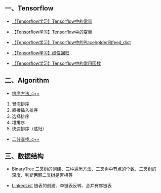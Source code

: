 ## 一、Tensorflow

* [【Tensorflow学习】Tensorflow中的常量](https://github.com/cocokitten/learningNotes/blob/master/tensorflow/%E3%80%90Tensorflow%E5%AD%A6%E4%B9%A0%E3%80%91Tensorflow%E4%B8%AD%E7%9A%84%E5%B8%B8%E9%87%8F.md)

* [【Tensorflow学习】Tensorflow中的变量](https://github.com/cocokitten/learningNotes/blob/master/tensorflow/%E3%80%90Tensorflow%E5%AD%A6%E4%B9%A0%E3%80%91Tensorflow%E4%B8%AD%E7%9A%84%E5%8F%98%E9%87%8F.md)

* [【Tensorflow学习】Tensorflow中的Placehplder和feed_dict](https://github.com/cocokitten/learningNotes/blob/master/tensorflow/%E3%80%90Tensorflow%E5%AD%A6%E4%B9%A0%E3%80%91Tensorflow%E4%B8%AD%E7%9A%84Placehplder%E5%92%8Cfeed_dict.md)

* [【Tensorflow学习】线性回归](https://github.com/cocokitten/learningNotes/blob/master/tensorflow/%E3%80%90Tensorflow%E5%AD%A6%E4%B9%A0%E3%80%91%E7%BA%BF%E6%80%A7%E5%9B%9E%E5%BD%92.md)

* [【Tensorflow学习】Tensorflow中的常用函数](https://github.com/cocokitten/learningNotes/blob/master/tensorflow/%E3%80%90Tensorflow%E5%AD%A6%E4%B9%A0%E3%80%91Tensorflow%E4%B8%AD%E7%9A%84%E5%B8%B8%E7%94%A8%E5%87%BD%E6%95%B0.md)

## 二、Algorithm
* [排序方法_c++](https://github.com/cocokitten/learningNotes/blob/master/algorithm/SortMethods_c%2B%2B/SortMethods.cpp)
1. 冒泡排序
1. 直接插入排序
1. 选择排序
1. 堆排序
1. 快速排序（递归）

* [二分查找_c++](https://github.com/cocokitten/learningNotes/blob/master/algorithm/SearchMethods.cpp)

## 三、数据结构
* [BinaryTree](https://github.com/cocokitten/learningNotes/blob/master/DataStructure/BinaryTree.cpp)
二叉树的创建、三种遍历方法、二叉树中节点的个数、二叉树的深度、判断两颗二叉树是否相等

* [LinkedList](https://github.com/cocokitten/learningNotes/blob/master/DataStructure/LinkedList.cpp)
链表的创建、单链表反转、合并有序链表